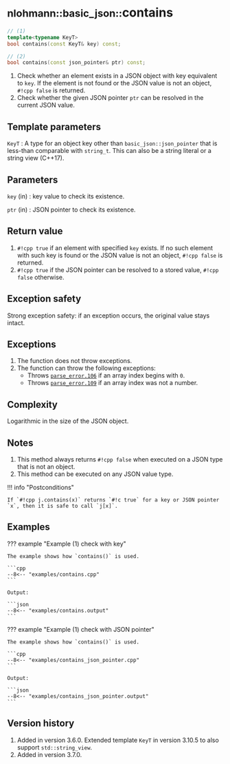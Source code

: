 # <small>nlohmann::basic_json::</small>contains

```cpp
// (1)
template<typename KeyT>
bool contains(const KeyT& key) const;

// (2)
bool contains(const json_pointer& ptr) const;
```

1. Check whether an element exists in a JSON object with key equivalent to `key`. If the element is not found or the 
   JSON value is not an object, `#!cpp false` is returned.
2. Check whether the given JSON pointer `ptr` can be resolved in the current JSON value.

## Template parameters

`KeyT`
:   A type for an object key other than `basic_json::json_pointer` that is less-than comparable with `string_t`. This
    can also be a string literal or a string view (C++17).

## Parameters

`key` (in)
:   key value to check its existence.

`ptr` (in)
:   JSON pointer to check its existence.

## Return value

1. `#!cpp true` if an element with specified `key` exists. If no such element with such key is found or the JSON value
   is not an object, `#!cpp false` is returned.
2. `#!cpp true` if the JSON pointer can be resolved to a stored value, `#!cpp false` otherwise.

## Exception safety

Strong exception safety: if an exception occurs, the original value stays intact.

## Exceptions

1. The function does not throw exceptions.
2. The function can throw the following exceptions:
    - Throws [`parse_error.106`](../../home/exceptions.md#jsonexceptionparse_error106) if an array index begins with
      `0`.
    - Throws [`parse_error.109`](../../home/exceptions.md#jsonexceptionparse_error109) if an array index was not a
      number.

## Complexity

Logarithmic in the size of the JSON object.

## Notes

1. This method always returns `#!cpp false` when executed on a JSON type that is not an object.
2. This method can be executed on any JSON value type.

!!! info "Postconditions"

    If `#!cpp j.contains(x)` returns `#!c true` for a key or JSON pointer `x`, then it is safe to call `j[x]`.

## Examples

??? example "Example (1) check with key"

    The example shows how `contains()` is used.
    
    ```cpp
    --8<-- "examples/contains.cpp"
    ```
    
    Output:
    
    ```json
    --8<-- "examples/contains.output"
    ```

??? example "Example (1) check with JSON pointer"

    The example shows how `contains()` is used.
    
    ```cpp
    --8<-- "examples/contains_json_pointer.cpp"
    ```
    
    Output:
    
    ```json
    --8<-- "examples/contains_json_pointer.output"
    ```

## Version history

1. Added in version 3.6.0. Extended template `KeyT` in version 3.10.5 to also support `std::string_view`.
2. Added in version 3.7.0.
